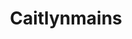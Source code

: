 ---
title: Caitlynmains
crosslinks:
- summonerschool
- leagueoflegends
- IreliaMains
- ahritime
- DravenMains
---
